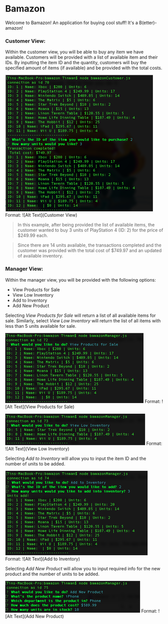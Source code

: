 # Bamazon

Welcome to Bamazon! An application for buying cool stuff! It's a B(etter)-amazon!

### Customer View:

Within the customer view, you will be able to buy any item we have available. 
Customers will be provided with a list of available item and their IDs. By inputting the item ID and the quantity, customers will buy the specified amount of items (if available) and be provided with the total costs. 

![Customer View](/images/customerView.png)
Format: ![Alt Text](Customer View)

>In this example, after being provided the list of available items, the customer wanted to buy 3 units of PlayStation 4 (ID: 2) for the price of $249.99 each. 

>Since there are 14 units available, the transactions completed and the customer was provided with the total cost of $749.97 and an updated of available inventory. 

### Manager View:

Within the manager view, you will be provided with the following options:
* View Products for Sale
* View Low Inventory
* Add to Inventory
* Add New Product

Selecting *View Products for Sale* will return a list of all available items for sale. 
Similarly, select *View Low Inventory* will return the list of all items with less than 5 units available for sale.

![Manager View - View Products for Sale](/images/viewProducts.png)
Format: ![Alt Text](View Products for Sale)

![Manager View - View Low Inventory](/images/viewLowInventory.png)
Format: ![Alt Text](View Low Inventory)

Selecting *Add to Inventory* will allow you to input the item ID and the number of units to be added. 

![Manager View - Add to Inventory](/images/addInventory.png)
Format: ![Alt Text](Add to Inventory)

Selecting *Add New Product* will allow you to input required info for the new product and the number of units to be added. 

![Manager View - Add to Inventory](/images/addProduct.png)
Format: ![Alt Text](Add New Product)
